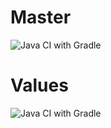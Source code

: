 # Master
![Java CI with Gradle](https://github.com/MikhailVoroshilov/PageObject/actions/workflows/gradle.yml/badge.svg?branch=master)
# Values
![Java CI with Gradle](https://github.com/MikhailVoroshilov/PageObject/actions/workflows/gradleVetki.yml/badge.svg?branch=values?event=push)
